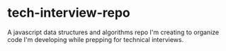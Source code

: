 # tech-interview-repo
A javascript data structures and algorithms repo I'm creating to organize code I'm developing while prepping for technical interviews.

